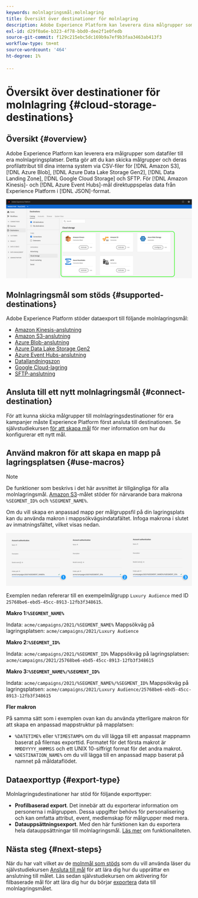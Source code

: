 ```yaml
---
keywords: molnlagringsmål;molnlagring
title: Översikt över destinationer för molnlagring
description: Adobe Experience Platform kan leverera dina målgrupper som datafiler till dina Amazon S3-, AWS Kinesis-, Azure Event Hubs- eller SFTP-molnlagringsplatser.
exl-id: d29f0a6e-b323-4f78-bbd0-dee2f1e0fedb
source-git-commit: f129c215ebc5dc169b9a7ef9b3faa3463ab413f3
workflow-type: tm+mt
source-wordcount: '464'
ht-degree: 1%

---
```


# Översikt över destinationer för molnlagring {#cloud-storage-destinations}

## Översikt {#overview}

Adobe Experience Platform kan leverera era målgrupper som datafiler till era molnlagringsplatser. Detta gör att du kan skicka målgrupper och deras profilattribut till dina interna system via CSV-filer för [!DNL Amazon S3], [!DNL Azure Blob], [!DNL Azure Data Lake Storage Gen2], [!DNL Data Landing Zone], [!DNL Google Cloud Storage] och SFTP. För [!DNL Amazon Kinesis]- och [!DNL Azure Event Hubs]-mål direktuppspelas data från Experience Platform i [!DNL JSON]-format.

![Adobe molnlagringsmål](../../assets/catalog/cloud-storage/cloud-storage-destinations.png)

## Molnlagringsmål som stöds {#supported-destinations}

Adobe Experience Platform stöder dataexport till följande molnlagringsmål:

* [Amazon Kinesis-anslutning](amazon-kinesis.md)
* [Amazon S3-anslutning](amazon-s3.md)
* [Azure Blob-anslutning](azure-blob.md)
* [Azure Data Lake Storage Gen2](adls-gen2.md)
* [Azure Event Hubs-anslutning](azure-event-hubs.md)
* [Datallandningszon](data-landing-zone.md)
* [Google Cloud-lagring](google-cloud-storage.md)
* [SFTP-anslutning](sftp.md)

## Ansluta till ett nytt molnlagringsmål {#connect-destination}

För att kunna skicka målgrupper till molnlagringsdestinationer för era kampanjer måste Experience Platform först ansluta till destinationen. Se självstudiekursen [för att skapa mål](../../ui/connect-destination.md) för mer information om hur du konfigurerar ett nytt mål.


## Använd makron för att skapa en mapp på lagringsplatsen {#use-macros}

>[!NOTE]
>
> De funktioner som beskrivs i det här avsnittet är tillgängliga för alla molnlagringsmål. [Amazon S3](amazon-s3.md)-målet stöder för närvarande bara makrona `%SEGMENT_ID%` och `%SEGMENT_NAME%`.

Om du vill skapa en anpassad mapp per målgruppsfil på din lagringsplats kan du använda makron i mappsökvägsindatafältet. Infoga makrona i slutet av inmatningsfältet, vilket visas nedan.

![Använda makron för att skapa en mapp i ditt lagringsutrymme](../../assets/catalog/cloud-storage/workflow/macros-folder-path.png)

Exemplen nedan refererar till en exempelmålgrupp `Luxury Audience` med ID `25768be6-ebd5-45cc-8913-12fb3f348615`.

**Makro 1:`%SEGMENT_NAME%`**

Indata: `acme/campaigns/2021/%SEGMENT_NAME%`
Mappsökväg på lagringsplatsen: `acme/campaigns/2021/Luxury Audience`

**Makro 2:`%SEGMENT_ID%`**

Indata: `acme/campaigns/2021/%SEGMENT_ID%`
Mappsökväg på lagringsplatsen: `acme/campaigns/2021/25768be6-ebd5-45cc-8913-12fb3f348615`

**Makro 3:`%SEGMENT_NAME%/%SEGMENT_ID%`**

Indata: `acme/campaigns/2021/%SEGMENT_NAME%/%SEGMENT_ID%`
Mappsökväg på lagringsplatsen: `acme/campaigns/2021/Luxury Audience/25768be6-ebd5-45cc-8913-12fb3f348615`

**Fler makron**

På samma sätt som i exemplen ovan kan du använda ytterligare makron för att skapa en anpassad mappstruktur på mapplatsen:

* `%DATETIME%` eller `%TIMESTAMP%` om du vill lägga till ett anpassat mappnamn baserat på filernas exporttid. Formatet för det första makrot är `MMDDYYYY_HHMMSS` och ett UNIX 10-siffrigt format för det andra makrot.
* `%DESTINATION_NAME%` om du vill lägga till en anpassad mapp baserat på namnet på måldataflödet.

## Dataexporttyp {#export-type}

Molnlagringsdestinationer har stöd för följande exporttyper:
* **Profilbaserad export**. Det innebär att du exporterar information om personerna i målgruppen. Dessa uppgifter behövs för personalisering och kan omfatta attribut, event, medlemskap för målgrupper med mera.
* **Datauppsättningsexport**. Med den här funktionen kan du exportera hela datauppsättningar till molnlagringsmål. [Läs mer](/help/destinations/ui/export-datasets.md) om funktionaliteten.

## Nästa steg {#next-steps}

När du har valt vilket av de [molnmål som stöds](#supported-destinations) som du vill använda läser du självstudiekursen [Ansluta till mål](/help/destinations/ui/connect-destination.md) för att lära dig hur du upprättar en anslutning till målet. Läs sedan självstudiekursen om aktivering för filbaserade mål för att lära dig hur du börjar [exportera](/help/destinations/ui/activate-batch-profile-destinations.md) data till molnlagringsmålet.
